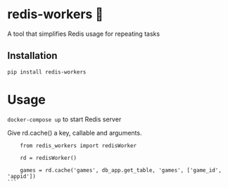 # redis-workers 🎉
A tool that simplifies Redis usage for repeating tasks

## Installation

	pip install redis-workers

# Usage
`docker-compose up` to start Redis server

Give rd.cache() a key, callable and arguments.

````
    from redis_workers import redisWorker
    
    rd = redisWorker()

    games = rd.cache('games', db_app.get_table, 'games', ['game_id', 'appid'])
```
